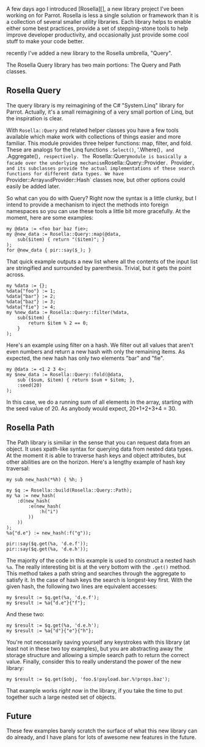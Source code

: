 A few days ago I introduced [Rosella][], a new library project I've been
working on for Parrot. Rosella is less a single solution or framework than
it is a collection of several smaller utility libraries. Each library helps
to enable either some best practices, provide a set of stepping-stone tools
to help improve developer productivity, and occasionally just provide some
cool stuff to make your code better.

recently I've added a new library to the Rosella umbrella, "Query".

The Rosella Query library has two main portions: The Query and Path classes.

## Rosella Query

The query library is my reimagining of the C# "System.Linq" library for
Parrot. Actually, it's a small reimagining of a very small portion of Linq,
but the inspiration is clear.

With `Rosella::Query` and related helper classes you have a few tools
available which make work with collections of things easier and more
familiar. This module provides three helper functions: map, filter, and
fold. These are analogs for the Linq functions `.Select()`, '.Where()`,
and `.Aggregate()`, respectively. The `Rosella::Query` module is basically
a facade over the underlying mechanism `Rosella::Query::Provider`.
`Provider`, and its subclasses provide the actual implementations of these
search functions for different data types. We have `Provider::Array` and
`Provider::Hash` classes now, but other options could easily be added
later.

So what can you do with Query? Right now the syntax is a little clunky, but
I intend to provide a mechanism to inject the methods into foreign namespaces
so you can use these tools a little bit more gracefully. At the moment, here
are some examples:

    my @data := <foo bar baz fie>;
    my @new_data := Rosella::Query::map(@data,
        sub($item) { return "($item)"; }
    );
    for @new_data { pir::say($_); }

That quick example outputs a new list where all the contents of the input
list are stringified and surrounded by parenthesis. Trivial, but it gets
the point across.

    my %data := {};
    %data{"foo"} := 1;
    %data{"bar"} := 2;
    %data{"baz"} := 3;
    %data{"fie"} := 4;
    my %new_data := Rosella::Query::filter(%data,
        sub($item) {
            return $item % 2 == 0;
        }
    );

Here's an example using filter on a hash. We filter out all values that
aren't even numbers and return a new hash with only the remaining items.
As expected, the new hash has only two elements "bar" and "fie".

    my @data := <1 2 3 4>;
    my $new_data := Rosella::Query::fold(@data,
        sub ($sum, $item) { return $sum + $item; },
        :seed(20)
    );

In this case, we do a running sum of all elements in the array, starting
with the seed value of 20. As anybody would expect, 20+1+2+3+4 = 30.

## Rosella Path

The Path library is similiar in the sense that you can request data from
an object. It uses xpath-like syntax for querying data from nested data
types. At the moment it is able to traverse hash keys and object attributes,
but other abilities are on the horizon. Here's a lengthy example of hash
key traversal:

    my sub new_hash(*%h) { %h; }

    my $q := Rosella::build(Rosella::Query::Path);
    my %a := new_hash(
        :d(new_hash(
            :e(new_hash(
                :h("i")
            ))
        ))
    );
    %a{"d.e"} := new_hash(:f("g"));

    pir::say($q.get(%a, 'd.e.f'));
    pir::say($q.get(%a, 'd.e.h'));

The majority of the code in this example is used to construct a nested hash
`%a`. The really interesting bit is at the very bottom with the `.get()`
method. This method takes a path string and searches through the aggregate
to satisfy it. In the case of hash keys the search is longest-key first.
With the given hash, the following two lines are equivalent accesses:

    my $result := $q.get(%a, 'd.e.f');
    my $result := %a{"d.e"}{"f"};

And these two:

    my $result := $q.get(%a, 'd.e.h');
    my $result := %a{"d"}{"e"}{"h"};

You're not necessarily saving yourself any keystrokes with this library
(at least not in these two toy examples), but you are abstracting away
the storage structure and allowing a simple search path to return the
correct value. Finally, consider this to really understand the power of
the new library:

    my $result := $q.get($obj, 'foo.$!payload.bar.%!props.baz');

That example works *right now* in the library, if you take the time to
put together such a large nested set of objects.

## Future

These few examples barely scratch the surface of what this new library
can do already, and I have plans for lots of awesome new features in the
future.
